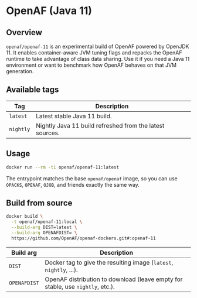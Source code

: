 # OpenAF (Java 11)

## Overview

`openaf/openaf-11` is an experimental build of OpenAF powered by OpenJDK 11. It enables container-aware JVM tuning flags and repacks the OpenAF runtime to take advantage of class data sharing. Use it if you need a Java 11 environment or want to benchmark how OpenAF behaves on that JVM generation.

## Available tags

| Tag | Description |
|-----|-------------|
| `latest` | Latest stable Java 11 build. |
| `nightly` | Nightly Java 11 build refreshed from the latest sources. |

## Usage

```sh
docker run --rm -ti openaf/openaf-11:latest
```

The entrypoint matches the base `openaf/openaf` image, so you can use `OPACKS`, `OPENAF`, `OJOB`, and friends exactly the same way.

## Build from source

```sh
docker build \
  -t openaf/openaf-11:local \
  --build-arg DIST=latest \
  --build-arg OPENAFDIST= \
  https://github.com/OpenAF/openaf-dockers.git#:openaf-11
```

| Build arg    | Description |
|--------------|-------------|
| `DIST`       | Docker tag to give the resulting image (`latest`, `nightly`, ...). |
| `OPENAFDIST` | OpenAF distribution to download (leave empty for stable, use `nightly`, etc.). |
